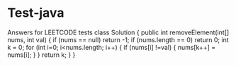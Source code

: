 # Test-java
Answers for LEETCODE tests
class Solution {
    public int removeElement(int[] nums, int val) {
        if (nums == null) return -1;
        if (nums.length == 0) return 0;
        int k = 0;
        for (int i=0; i<nums.length; i++)
        {
            if (nums[i] !=val)
            {
                nums[k++] = nums[i];
            }
        }
    return k;
}
}
